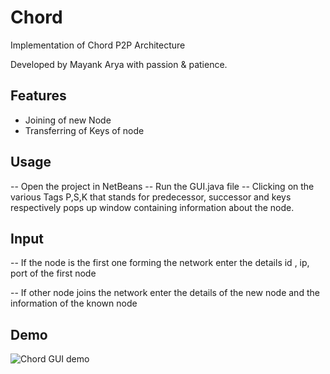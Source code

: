 # Chord

Implementation of Chord P2P Architecture

Developed by Mayank Arya with passion & patience.

## Features

* Joining of new Node
* Transferring of Keys of node

## Usage

-- Open the project in NetBeans
-- Run the GUI.java file
-- Clicking on the various Tags P,S,K that stands for predecessor, successor and keys respectively pops up window containing information about the node.


## Input 

-- If the node is the first one forming the network enter the details id , ip, port of the first node

-- If other node joins the network enter the details of the new node and the information of the known node

## Demo
![Chord GUI demo ](https://github.com/mamexo/CS345NetworkLab/img/sample.png)



